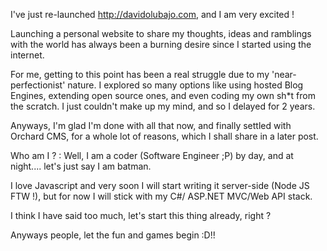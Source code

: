 I've just re-launched http://davidolubajo.com, and I am very excited !

Launching a personal website to share my thoughts, ideas and ramblings with the world has always been a burning desire since I started using the internet.

For me, getting to this point has been a real struggle due to my 'near-perfectionist' nature. I explored so many options like using hosted Blog Engines, extending open source ones, and even coding my own sh*t from the scratch. I just couldn't make up my mind, and so I delayed for 2 years.

Anyways, I'm glad I'm done with all that now, and finally settled with Orchard CMS, for a whole lot of reasons, which I shall share in a later post.

Who am I ? : Well, I am a coder (Software Engineer ;P) by day, and at night.... let's just say I am batman.

I love Javascript and very soon I will start writing it server-side (Node JS FTW !), but for now I will stick with my C#/ ASP.NET MVC/Web API stack.

I think I have said too much, let's start this thing already, right ?

Anyways people, let the fun and games begin  :D!!
